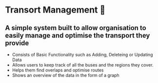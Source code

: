 # Transort Management 🚌

## A simple system built to allow organisation to easily manage and optimise the transport they provide

 - Consists of Basic Functionality such as Adding, Deleteing or Updating Data
 - Allows users to keep track of all the buses and the regions they cover.
 - Helps them find overlaps and optimise routes
 - Shows an overview of the data in the form of a graph
